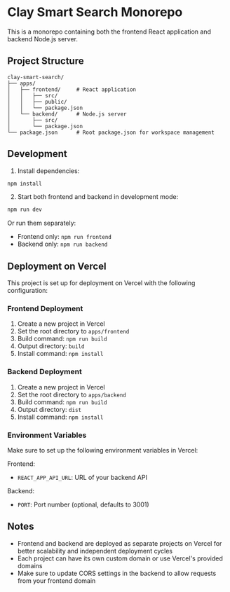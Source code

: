 # Clay Smart Search Monorepo

This is a monorepo containing both the frontend React application and backend Node.js server.

## Project Structure

```
clay-smart-search/
├── apps/
│   ├── frontend/     # React application
│   │   ├── src/
│   │   ├── public/
│   │   └── package.json
│   └── backend/      # Node.js server
│       ├── src/
│       └── package.json
└── package.json      # Root package.json for workspace management
```

## Development

1. Install dependencies:
```bash
npm install
```

2. Start both frontend and backend in development mode:
```bash
npm run dev
```

Or run them separately:
- Frontend only: `npm run frontend`
- Backend only: `npm run backend`

## Deployment on Vercel

This project is set up for deployment on Vercel with the following configuration:

### Frontend Deployment
1. Create a new project in Vercel
2. Set the root directory to `apps/frontend`
3. Build command: `npm run build`
4. Output directory: `build`
5. Install command: `npm install`

### Backend Deployment
1. Create a new project in Vercel
2. Set the root directory to `apps/backend`
3. Build command: `npm run build`
4. Output directory: `dist`
5. Install command: `npm install`

### Environment Variables
Make sure to set up the following environment variables in Vercel:

Frontend:
- `REACT_APP_API_URL`: URL of your backend API

Backend:
- `PORT`: Port number (optional, defaults to 3001)

## Notes
- Frontend and backend are deployed as separate projects on Vercel for better scalability and independent deployment cycles
- Each project can have its own custom domain or use Vercel's provided domains
- Make sure to update CORS settings in the backend to allow requests from your frontend domain
